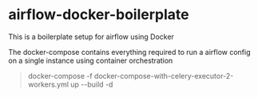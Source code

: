 # airflow-docker-boilerplate
This is a boilerplate setup for airflow using Docker

The docker-compose contains everything required to run a airflow config on a single instance using container orchestration

> docker-compose -f docker-compose-with-celery-executor-2-workers.yml up --build -d

